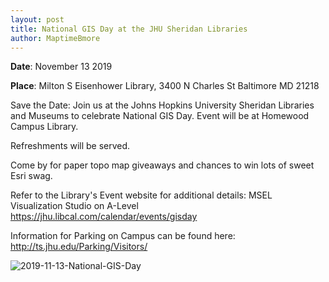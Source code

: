 ```yaml
---
layout: post
title: National GIS Day at the JHU Sheridan Libraries
author: MaptimeBmore
---
```

**Date**: November 13 2019

**Place**: Milton S Eisenhower Library, 3400 N Charles St Baltimore MD 21218

Save the Date: Join us at the Johns Hopkins University Sheridan Libraries and Museums to celebrate National GIS Day. Event will be at Homewood Campus Library.

Refreshments will be served.

Come by for paper topo map giveaways and chances to win lots of sweet Esri swag.

Refer to the Library's Event website for additional details:
MSEL Visualization Studio on A-Level
https://jhu.libcal.com/calendar/events/gisday

Information for Parking on Campus can be found here: http://ts.jhu.edu/Parking/Visitors/


![2019-11-13-National-GIS-Day]({{site.baseurl}}\img\2019-11-13-National-GIS-Day.jpg)
